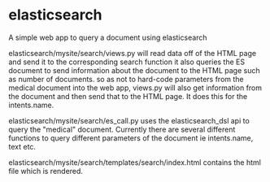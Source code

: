 # elasticsearch
A simple web app to query a document using elasticsearch

elasticsearch/mysite/search/views.py will read data off of the HTML page and send it to the corresponding search function
it also queries the ES document to send information about the document to the HTML page such as number of documents.
so as not to hard-code parameters from the medical document into the web app, views.py will also get information from the document and
then send that to the HTML page. It does this for the intents.name.


elasticsearch/mysite/search/es_call.py uses the elasticsearch_dsl api to query the "medical" document.
Currently there are several different functions to query different parameters of the document ie intents.name, text etc.

elasticsearch/mysite/search/templates/search/index.html contains the html file which is rendered.
